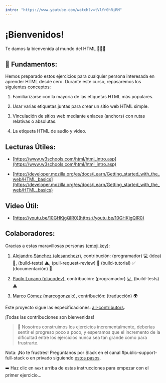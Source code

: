```yaml
---
intro: "https://www.youtube.com/watch?v=tVlYr0hRiRM"
---
```

# ¡Bienvenidos!
  
Te damos la bienvenida al mundo del HTML 🖖🧑‍💻

## 💬 Fundamentos: 

Hemos preparado estos ejercicios para cualquier persona interesada en aprender HTML desde cero. Durante este curso, repasaremos los siguientes conceptos:

1. Familiarizarse con la mayoría de las etiquetas HTML más populares.

2. Usar varias etiquetas juntas para crear un sitio web HTML simple.

3. Vinculación de sitios web mediante enlaces (anchors) con rutas relativas o absolutas.

4. La etiqueta HTML de audio y video.

## Lecturas Útiles:

+ [https://www.w3schools.com/html/html_intro.asp](https://www.w3schools.com/html/html_intro.asp)

+ [https://developer.mozilla.org/es/docs/Learn/Getting_started_with_the_web/HTML_basics](https://developer.mozilla.org/es/docs/Learn/Getting_started_with_the_web/HTML_basics)

## Video Útil:

+ [https://youtu.be/10GHKjgQIR0](https://youtu.be/10GHKjgQIR0)

## Colaboradores:

Gracias a estas maravillosas personas ([emoji key](https://github.com/kentcdodds/all-contributors#emoji-key)):

1. [Alejandro Sánchez (alesanchezr)](https://github.com/alesanchezr), contribución: (programador) :computer: (idea) 🤔, (build-tests) :warning:, (pull-request-review) :eyes: (build-tutorial) :white_check_mark: (documentación) :book:

2. [Paolo Lucano (plucodev)](https://github.com/plucodev), contribución: (programador) :computer:, (build-tests) :warning:

3. [Marco Gómez (marcogonzalo)](https://github.com/marcogonzalo), contribución: (traducción) :earth_africa:

Este proyecto sigue las especificaciones: [all-contributors](https://github.com/kentcdodds/all-contributors). 

¡Todas las contribuciones son bienvenidas!

> 🔹 Nosotros construimos los ejercicios incrementalmente, deberías sentir el progreso poco a poco, y esperamos que el incremento de la dificultad entre los ejercicios nunca sea tan grande como para frustrarte.

Nota: ¡No te frustres! Pregúntanos por Slack en el canal #public-support-full-stack o en privado siguiendo [estos pasos](https://content.breatheco.de/es/how-to/ask). 

➡️ Haz clic en `next` arriba de estas instrucciones para empezar con el primer ejercicio...


